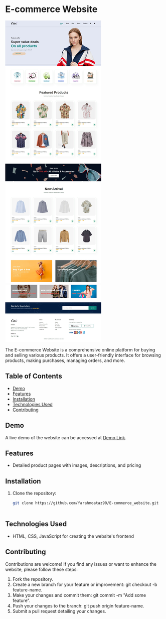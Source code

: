 # E-commerce Website

![E-commerce Website](preview.jpeg)

The E-commerce Website is a comprehensive online platform for buying and selling various products. It offers a user-friendly interface for browsing products, making purchases, managing orders, and more.


## Table of Contents
- [Demo](#demo)
- [Features](#features)
- [Installation](#installation)
- [Technologies Used](#technologies-used)
- [Contributing](#contributing)

## Demo
A live demo of the website can be accessed at [Demo Link](https://your-demo-link.com](https://farahmoataz90.github.io/E-commerce_website/)https://farahmoataz90.github.io/E-commerce_website/).

## Features
- Detailed product pages with images, descriptions, and pricing

## Installation

1. Clone the repository:

   ```bash
   git clone https://github.com/farahmoataz90/E-commerce_website.git



 ## Technologies Used
 - HTML, CSS, JavaScript for creating the website's frontend

## Contributing
Contributions are welcome! If you find any issues or want to enhance the website, please follow these steps:
1. Fork the repository.
2. Create a new branch for your feature or improvement: git checkout -b feature-name.
3. Make your changes and commit them: git commit -m "Add some feature".
4. Push your changes to the branch: git push origin feature-name.
5. Submit a pull request detailing your changes.


